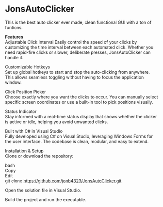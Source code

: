 # JonsAutoClicker
This is the best auto clicker ever made, clean functional GUI with a ton of funtions.

**Features** <br/>
Adjustable Click Interval
Easily control the speed of your clicks by customizing the time interval between each automated click. Whether you need rapid-fire clicks or slower, deliberate presses, JonsAutoClicker can handle it.

Customizable Hotkeys <br/>
Set up global hotkeys to start and stop the auto-clicking from anywhere. This allows seamless toggling without having to focus the application window.

Click Position Picker <br/>
Choose exactly where you want the clicks to occur. You can manually select specific screen coordinates or use a built-in tool to pick positions visually.

Status Indicator <br/>
Stay informed with a real-time status display that shows whether the clicker is active or idle, helping you avoid unwanted clicks.

Built with C# in Visual Studio <br/>
Fully developed using C# on Visual Studio, leveraging Windows Forms for the user interface. The codebase is clean, modular, and easy to extend.

Installation & Setup <br/>
Clone or download the repository:

bash <br/>
Copy <br/>
Edit <br/>
git clone https://github.com/jonb4323/JonsAutoClicker.git <br/>

Open the solution file in Visual Studio. <br/>

Build the project and run the executable. <br/>



